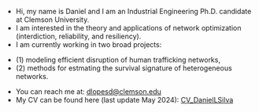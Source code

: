 - Hi, my name is Daniel and I am an Industrial Engineering Ph.D. candidate at Clemson University.
- I am interested in the theory and applications of network optimization (interdiction, reliability, and resiliency).
- I am currently working in two broad projects: 
*   (1) modeling efficient disruption of human trafficking networks, 
*   (2) methods for estmating the survival signature of heterogeneous networks.

- You can reach me at: dlopesd@clemson.edu
- My CV can be found here (last update May 2024): [CV_DanielLSilva](CV_DanielSilva.pdf)

<!---
dblsBR/dblsBR is a ✨ special ✨ repository because its `README.md` (this file) appears on your GitHub profile.
You can click the Preview link to take a look at your changes.
--->


